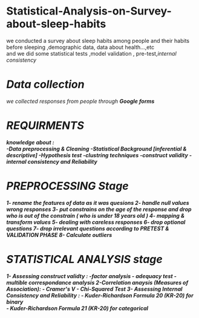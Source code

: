 # Statistical-Analysis-on-Survey-about-sleep-habits
we conducted a survey about sleep habits among people and their habits before sleeping ,demographic data, data about health...,etc <br/>and we did some statistical tests ,model validation , pre-test,<i>internal consistency<i/> <br/>
# Data collection
we collected responses from people through <b>Google forms<b/> 
# REQUIRMENTS
knowledge about :<br/>
-Data preprocessing & Cleaning 
-Statistical  Background [inferential & descriptive]
-Hypothesis test
-clustring techniques
-construct validity 
-internal consistency and Reliability

# PREPROCESSING Stage
1- rename the features of data as it was quesions
2- handle null values wrong responses
3- put constrains on the age of the response and drop who is out of the constrain ( who is under 18 years old )
4- mapping & transform values
5- dealing with careless responses
6- drop optional questions 
7- drop irrelevant questions  according to <b><i> PRETEST & VALIDATION PHASE <i/> <b/>
8- Calculate outliers
# STATISTICAL ANALYSIS stage
1- <b>Assessing construct validty :<b/>
     -factor analysis
     - adequacy test
     - multible correspondance analysis
2-<b>Correlation anaysis (Measures of Association): <b/>
     - Cramer's V 
     - Chi-Squared Test
3- <b> Assessing Internal Consistency and Reliability : <b/>
     - Kuder-Richardson Formula 20 (KR-20) for binary  
     - Kuder-Richardson Formula 21 (KR-20) for categorical 



     
    









